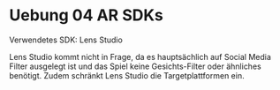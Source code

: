 # Uebung 04 AR SDKs

Verwendetes SDK: Lens Studio

Lens Studio kommt nicht in Frage, da es hauptsächlich auf Social Media Filter ausgelegt ist und das Spiel keine Gesichts-Filter oder ähnliches benötigt. Zudem schränkt Lens Studio die Targetplattformen ein.